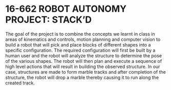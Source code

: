 # 16-662 ROBOT AUTONOMY PROJECT: STACK’D

The goal of the project is to combine the concepts we learnt in class in areas of kinematics and controls, motion planning and computer vision to build a robot that will pick and place blocks of different shapes into a specific configuration. The required configuration will first be built by a human user and the robot will analyze the structure to determine the pose of the various shapes. The robot will then plan and execute a sequence of high level actions that will result in building the observed structure. In our case, structures are made to form marble tracks and after completion of the structure, the robot will drop a marble thereby causing it to run along the created track. 
